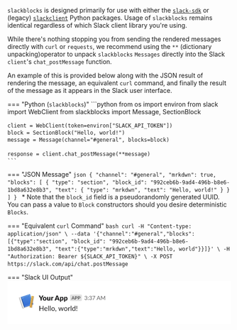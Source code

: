 `slackblocks` is designed primarily for use with either the [`slack-sdk`](https://pypi.org/project/slack-sdk/) or (legacy) [`slackclient`](https://pypi.org/project/slackclient/) Python packages. Usage of `slackblocks` remains identical regardless of which Slack client library you're using.

While there's nothing stopping you from sending the rendered messages directly with `curl` or `requests`, we recommend using the `**` (dictionary unpacking)operator to unpack `slackblocks` `Messages` directly into the Slack `client`'s `chat_postMessage` function.

An example of this is provided below along with the JSON result of rendering the message, an equivalent `curl` command, and finally the result of the message as it appears in the Slack user interface.

=== "Python (`slackblocks`)"
    ```python
    from os import environ
    from slack import WebClient
    from slackblocks import Message, SectionBlock


    client = WebClient(token=environ["SLACK_API_TOKEN"])
    block = SectionBlock("Hello, world!")
    message = Message(channel="#general", blocks=block)

    response = client.chat_postMessage(**message)
    ```

=== "JSON Message"
    ```json
    {
        "channel": "#general",
        "mrkdwn": true,
        "blocks": [
            {
                "type": "section",
                "block_id": "992ceb6b-9ad4-496b-b8e6-1bd8a632e8b3",
                "text": {
                    "type": "mrkdwn",
                    "text": "Hello, world!"
                }
            }
        ]
    }
    ```
    * Note that the `block_id` field is a pseudorandomly generated UUID. You can pass a value to `Block` constructors should you desire deterministic `Blocks`.

=== "Equivalent `curl` Command"
    ```bash
    curl -H "Content-type: application/json" \
    --data '{"channel":"#general","blocks":[{"type":"section", "block_id": "992ceb6b-9ad4-496b-b8e6-1bd8a632e8b3", "text":{"type":"mrkdwn","text":"Hello, world"}}]}' \
    -H "Authorization: Bearer ${SLACK_API_TOKEN}" \
    -X POST https://slack.com/api/chat.postMessage
    ```

=== "Slack UI Output"
    ![Hello World Slack Image](../img/hello_world.png)